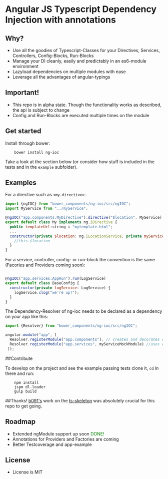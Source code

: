 # Angular JS Typescript Dependency Injection with annotations

## Why?

- Use all the goodies of Typescript-Classes for your Directives, Services, Controllers, Config-Blocks, Run-Blocks
- Manage your DI cleanly, easily and predictably in an es6-module environment
- Lazyload dependencies on multiple modules with ease
- Leverage all the advantages of angular-typings

## Important!

- This repo is in alpha state. Though the functionality works as described, the api is subject to change
- Config and Run-Blocks are executed multiple times on the module

## Get started

Install through bower:

        bower install ng-ioc

Take a look at the section below (or consider how stuff is included in the tests and in the ```example``` subfolder).

## Examples

For a directive such as ```<my-directive>```:

```js
import {ngIOC} from "bower_components/ng-ioc/src/ngIOC";
import MyService from "../myService";

@ngIOC("app.components.MyDirective").directive("$location", MyService)
export default class My implements ng.IDirective {
  public templateUrl:string = "mytemplate.html";
  ...
  constructor(private $location: ng.ILocationService, private myService: MyService) {
    //this.$location
  }
}
```
For a service, controller, config- or run-block the convention is the same (Facories and Providers coming soon):
```js

@ngIOC("app.services.AppRun").run(LogService)
export default class BaseConfig {
  constructor(private logService: LogService) {
    logService.clog("we're up!");
  }
}

```
The Dependency-Resolver of ng-ioc needs to be declared as a dependency on your app like this:
```js
import {Resolver} from "bower_components/ng-ioc/src/ngIOC";

angular.module("app", [
  Resolver.registerModule("app.components"), // creates and decorates corresponding angular.module
  Resolver.registerModule("app.services", myServiceMockModule) //uses existing angular.module
 ]);  
```

##Contribute

To develop on the project and see the example passing tests clone it, ```cd``` in there and run:

        npm install
        jspm dl-loader
        gulp build

##Thanks!
[b091's](https://github.com/b091) work on the [ts-skeleton](https://github.com/b091/ts-skeleton) was absolutely crucial for this repo to get going.
## Roadmap

- Extended ngModule support up soon <span style="color: green"> DONE! </span>
- Annotations for Providers and Factories are coming
- Better Testcoverage and app-example

## License

- License is MIT
